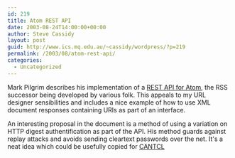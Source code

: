 ```yaml
---
id: 219
title: Atom REST API
date: 2003-08-24T14:00:00+00:00
author: Steve Cassidy
layout: post
guid: http://www.ics.mq.edu.au/~cassidy/wordpress/?p=219
permalink: /2003/08/atom-rest-api/
categories:
  - Uncategorized
---
```

Mark Pilgrim describes his implementation of a  [REST API for Atom](http://diveintomark.org/archives/2003/08/18/atom_api_implementation), the RSS successor being developed by various folk. This appeals to my URL designer sensibilities and includes a nice example of how to use XML document responses containing URIs as part of an interface.

An interesting proposal in the document is a method of using a variation on HTTP digest authentification as part of the API. His method guards against replay attacks and avoids sending cleartext passwords over the net. It's a neat idea which could be usefully copied for [CANTCL](http://purl.org/tcl/cantcl/)
